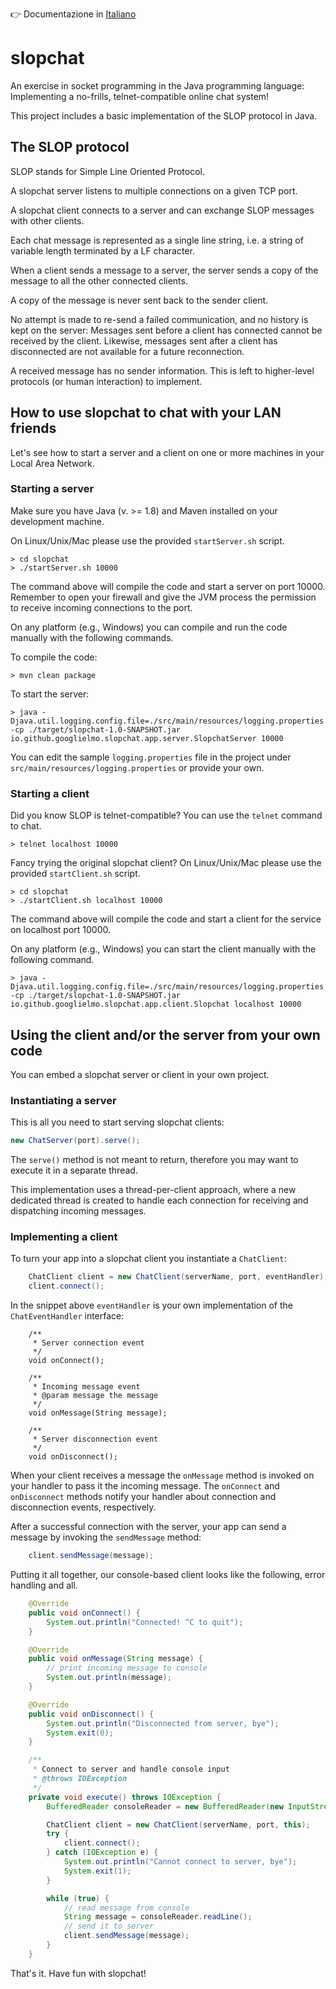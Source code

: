 👉 Documentazione in [Italiano](LEGGIMI.md)

# slopchat

An exercise in socket programming in the Java programming language: Implementing a no-frills, telnet-compatible
online chat system!

This project includes a basic implementation of the SLOP protocol in Java.

## The SLOP protocol

SLOP stands for Simple Line Oriented Protocol.

A slopchat server listens to multiple connections on a given TCP port.

A slopchat client connects to a server and can exchange SLOP messages with other clients.

Each chat message is represented as a single line string, i.e. a string of variable length terminated
by a LF character.

When a client sends a message to a server, the server sends a copy of the message to all the other
connected clients.

A copy of the message is never sent back to the sender client.

No attempt is made to re-send a failed communication, and no history is kept on the server:
Messages sent before a client has connected cannot be received by the client.
Likewise, messages sent after a client has disconnected are not available for a future reconnection.

A received message has no sender information. This is left to higher-level protocols
(or human interaction) to implement.

## How to use slopchat to chat with your LAN friends

Let's see how to start a server and a client on one or more machines in your Local Area Network.

### Starting a server

Make sure you have Java (v. >= 1.8) and Maven installed on your development machine.

On Linux/Unix/Mac please use the provided `startServer.sh` script.

```shell script
> cd slopchat
> ./startServer.sh 10000
```
The command above will compile the code and start a server on port 10000.
Remember to open your firewall and give the JVM process the permission to receive incoming connections to the port.

On any platform  (e.g., Windows) you can compile and run the code manually with the following commands.

To compile the code:
```shell script
> mvn clean package
```

To start the server:
```shell script
> java -Djava.util.logging.config.file=./src/main/resources/logging.properties -cp ./target/slopchat-1.0-SNAPSHOT.jar io.github.googlielmo.slopchat.app.server.SlopchatServer 10000
```

You can edit the sample `logging.properties` file in the project under `src/main/resources/logging.properties` or
provide your own.

### Starting a client

Did you know SLOP is telnet-compatible? You can use the `telnet` command to chat.

```shell script
> telnet localhost 10000
```

Fancy trying the original slopchat client? On Linux/Unix/Mac please use the provided `startClient.sh` script.

```shell script
> cd slopchat
> ./startClient.sh localhost 10000
```
The command above will compile the code and start a client for the service on localhost port 10000.

On any platform (e.g., Windows) you can start the client manually with the following command. 

```shell script
> java -Djava.util.logging.config.file=./src/main/resources/logging.properties -cp ./target/slopchat-1.0-SNAPSHOT.jar io.github.googlielmo.slopchat.app.client.Slopchat localhost 10000
```
## Using the client and/or the server from your own code

You can embed a slopchat server or client in your own project.

### Instantiating a server

This is all you need to start serving slopchat clients:

```java
new ChatServer(port).serve();
```

The `serve()` method is not meant to return, therefore you may want to execute it in a separate thread.

This implementation uses a thread-per-client approach, where a new dedicated thread is created
to handle each connection for receiving and dispatching incoming messages.

### Implementing a client

To turn your app into a slopchat client you instantiate a `ChatClient`:

```java
    ChatClient client = new ChatClient(serverName, port, eventHandler);
    client.connect();
```

In the snippet above `eventHandler` is your own implementation of the `ChatEventHandler` interface:

```
    /**
     * Server connection event
     */
    void onConnect();

    /**
     * Incoming message event
     * @param message the message
     */
    void onMessage(String message);

    /**
     * Server disconnection event
     */
    void onDisconnect();
```

When your client receives a message the `onMessage` method is invoked on your handler to pass it the incoming message.
The `onConnect` and `onDisconnect` methods notify your handler about connection and disconnection events, respectively.

After a successful connection with the server, your app can send a message by invoking the `sendMessage` method:

```java
    client.sendMessage(message);
```

Putting it all together, our console-based client looks like the following, error handling and all.

```java
    @Override
    public void onConnect() {
        System.out.println("Connected! ^C to quit");
    }

    @Override
    public void onMessage(String message) {
        // print incoming message to console
        System.out.println(message);
    }

    @Override
    public void onDisconnect() {
        System.out.println("Disconnected from server, bye");
        System.exit(0);
    }

    /**
     * Connect to server and handle console input
     * @throws IOException
     */
    private void execute() throws IOException {
        BufferedReader consoleReader = new BufferedReader(new InputStreamReader(System.in));

        ChatClient client = new ChatClient(serverName, port, this);
        try {
            client.connect();
        } catch (IOException e) {
            System.out.println("Cannot connect to server, bye");
            System.exit(1);
        }

        while (true) {
            // read message from console
            String message = consoleReader.readLine();
            // send it to server
            client.sendMessage(message);
        }
    }
```

That's it. Have fun with slopchat!
